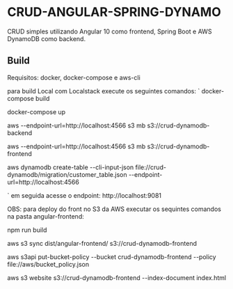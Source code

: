 # CRUD-ANGULAR-SPRING-DYNAMO

CRUD simples utilizando Angular 10 como frontend, Spring Boot e AWS DynamoDB como backend.

## Build

Requisitos: docker, docker-compose e aws-cli

para build Local com Localstack execute os seguintes comandos:
 `
 docker-compose build
 
 docker-compose up
 
 aws --endpoint-url=http://localhost:4566 s3 mb s3://crud-dynamodb-backend
 
 aws --endpoint-url=http://localhost:4566 s3 mb s3://crud-dynamodb-frontend
 
 aws dynamodb create-table --cli-input-json file://crud-dynamodb/migration/customer_table.json --endpoint-url=http://localhost:4566
 
 `
 em seguida acesse o endpoint: http://localhost:9081
 
 
OBS: para deploy do front no S3 da AWS executar os sequintes comandos na pasta angular-frontend:

npm run build

aws s3 sync dist/angular-frontend/ s3://crud-dynamodb-frontend

aws s3api put-bucket-policy --bucket crud-dynamodb-frontend --policy file://aws/bucket_policy.json

aws s3 website s3://crud-dynamodb-frontend --index-document index.html



